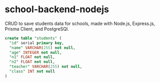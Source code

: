 # school-backend-nodejs
CRUD to save students data for schools, made with Node.js, Express.js, Prisma Client, and PostgreSQl.

```sql
create table "students" (
  "id" serial primary key,
  "name" VARCHAR(255) not null,
  "age" INTEGER not null,
  "n1" FLOAT not null,
  "n2" FLOAT not null,
  "teacher" VARCHAR(255) not null,
  "class" INT not null
)
```
